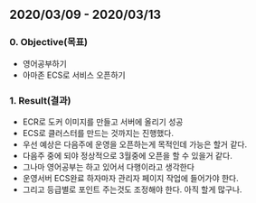 ## 2020/03/09 - 2020/03/13

### 0. Objective(목표)

- 영어공부하기
- 아마존 ECS로 서비스 오픈하기

### 1. Result(결과)

- ECR로 도커 이미지를 만들고 서버에 올리기 성공
- ECS로 클러스터를 만드는 것까지는 진행했다.
- 우선 예상은 다음주에 운영을 오픈하는게 목적인데 가능은 할거 같다.
- 다음주 중에 되야 정상적으로 3월중에 오픈을 할 수 있을거 같다.
- 그나마 영어공부는 하고 있어서 다행이라고 생각한다
- 운영서버 ECS완료 하자마자 관리자 페이지 작업에 들어가야 한다.
- 그리고 등급별로 포인트 주는것도 조정해야 한다. 아직 할게 많구나.
